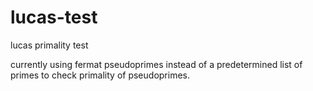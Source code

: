 # lucas-test
lucas primality test

currently using fermat pseudoprimes instead of a predetermined list of primes to check primality
of pseudoprimes.
